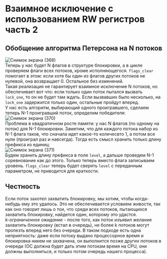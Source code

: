 # Взаимное исключение с использованием RW регистров часть 2  
## Обобщение алгоритма Петерсона на N потоков  
![Снимок экрана (368)](https://github.com/BorisDeLaMar/Operating_systems/assets/91004615/339e2664-f798-4d1e-890e-ea675e6e9ee1)    
Теперь у нас будет N флагов в структуре блокировки, а в цикле проверяем флаги всех потоков, кроме исполняющегося. `flags_clear` помогает в этом: если хотя бы один из 
флагов других потоков не нулевой, она возвращает 0. Остальное без изменений.  
Такая реализация не гарантирует взаимное исключение N потоков, но обеспечивает вот что: если только один поток пытался вызвать `lock_one`, то он не будет там ждать. 
Если вызвавших было несколько, на `lock_one` задержится только один, остальные пройдут вперед.  
У нас есть алгоритм, выбирающий одного проигравшего, сделаем теперь N-1 проигравший поток, определим победителя:  
![Снимок экрана (370)](https://github.com/BorisDeLaMar/Operating_systems/assets/91004615/12696eaa-5b2d-47f1-9cfb-d6fc848aaf4a)  
Проблема в квадратичном росте памяти: у нас N флагов (по одному на поток) для N-1 блокировки. Заметим, что для каждого потока набор из N-1 флага таков, что сначала 
идет какое-то количесвто 1, а потом все нули (проиграл раз и навсегда). Тогда есть смысл хранить только длину префикса из единиц:  
![Снимок экрана (371)](https://github.com/BorisDeLaMar/Operating_systems/assets/91004615/d83fc893-2fbd-4f7b-bf9b-a710c73513e7)  
Будем хранить длину префикса в поле `level`, а дальше проведем N-1 соревнование как до этого. Только теперь вместо флага записываем уровень. `flags_clear` теперь будет 
сверять `level` с переданным параметром, не приводится для краткости.  
## Честность  
Если поток захотел захватить блокировку, мы хотим, чтобы когда-нибудь ему это удалось. Это не обеспечивается условием живости, так как оно говорит лишь о тои, что 
среди всех потоков, пытающихся захватить блокировку, найдется один, которому это удастся.  
*k-ограниченное ожидание* - после того, как поток изъявил желание захватить блокировку (встал в очередь), не более k потоков могут пролезть вперед него без очереди. 
В таком подходе есть одна неприятность: даже если потоку выдано процессорное время и блокировка никем не захвачена, он выполнится позже других потоков в очереди 
(ОС должна будет дать этим потокам время на CPU, они должны выполниться, и только потом очередь нашего процесса). 
